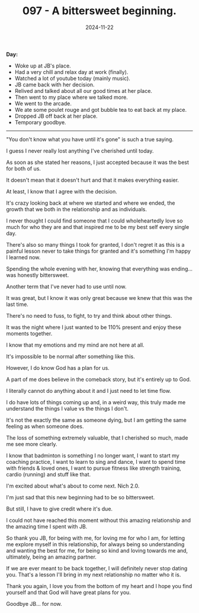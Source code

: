﻿---
title: 097 - A bittersweet beginning.
date: 2024-11-22
categories: ["daily"]
tags: posts

---
**Day:** 

- Woke up at JB's place.
- Had a very chill and relax day at work (finally).
- Watched a lot of youtube today (mainly music).
- JB came back with her decision.
- Relived and talked about all our good times at her place.
- Then went to my place where we talked more.
- We went to the arcade.
- We ate some poulet rouge and got bubble tea to eat back at my place.
- Dropped JB off back at her place.
- Temporary goodbye.
---
"You don't know what you have until it's gone" is such a true saying.

I guess I never really lost anything I've cherished until today.

As soon as she stated her reasons, I just accepted because it was the best for both of us.

It doesn't mean that it doesn't hurt and that it makes everything easier.

At least, I know that I agree with the decision.

It's crazy looking back at where we started and where we ended, the growth that we both in the relationship and as individuals.

I never thought I could find someone that I could wholeheartedly love so much for who they are and that inspired me to be my best self every single day.

There's also so many things I took for granted, I don't regret it as this is a painful lesson never to take things for granted and it's something I'm happy I learned now.

Spending the whole evening with her, knowing that everything was ending... was honestly bittersweet.

Another term that I've never had to use until now.

It was great, but I know it was only great because we knew that this was the last time.

There's no need to fuss, to fight, to try and think about other things.

It was the night where I just wanted to be 110% present and enjoy these moments together.

I know that my emotions and my mind are not here at all.

It's impossible to be normal after something like this.

However, I do know God has a plan for us.

A part of me does believe in the comeback story, but it's entirely up to God.

I literally cannot do anything about it and I just need to let time flow.

I do have lots of things coming up and, in a weird way, this truly made me understand the things I value vs the things I don't.

It's not the exactly the same as someone dying, but I am getting the same feeling as when someone does.

The loss of something extremely valuable, that I cherished so much, made me see more clearly.

I know that badminton is something I no longer want, I want to start my coaching practice, I want to learn to sing and dance, I want to spend time with friends & loved ones, I want to pursue fitness like strength training, cardio (running) and stuff like that.

I'm excited about what's about to come next. Nich 2.0.

I'm just sad that this new beginning had to be so bittersweet.

But still, I have to give credit where it's due.

I could not have reached this moment without this amazing relationship and the amazing time I spent with JB.

So thank you JB, for being with me, for loving me for who I am, for letting me explore myself in this relationship, for always being so understanding and wanting the best for me, for being so kind and loving towards me and, ultimately, being an amazing partner.

If we are ever meant to be back together, I will definitely never stop dating you. That's a lesson I'll bring in my next relationship no matter who it is.

Thank you again, I love you from the bottom of my heart and I hope you find yourself and that God will have great plans for you.

Goodbye JB... for now.

